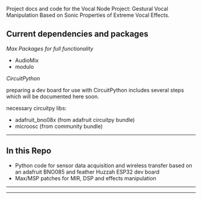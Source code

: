 Project docs and code for the Vocal Node Project: Gestural Vocal Manipulation Based on Sonic Properties of Extreme Vocal Effects. 

## Current dependencies and packages 

*Max Packages for full functionality*

- AudioMix
- modulo 

*CircuitPython*

preparing a dev board for use with CircuitPython includes several steps which will be documented here soon.

necessary circuitpy libs:

- adafruit_bno08x (from adafruit circuitpy bundle)
- microosc (from community bundle)

--- 
## In this Repo

- Python code for sensor data acquisition and wireless transfer based on an adafruit BNO085 and feather Huzzah ESP32 dev board
- Max/MSP patches for MIR, DSP and effects manipulation 


---








---